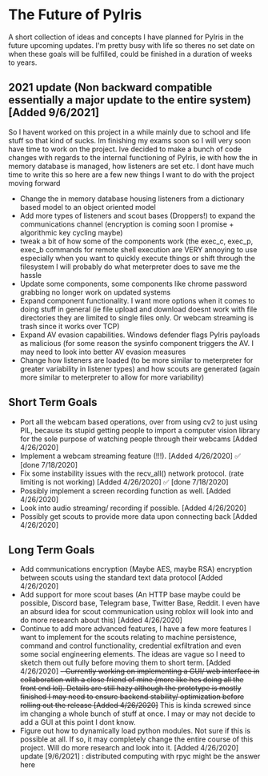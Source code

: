 # The Future of PyIris
A short collection of ideas and concepts I have planned for PyIris in the future upcoming updates. I'm pretty busy with life so theres no 
set date on when these goals will be fulfilled, could be finished in a duration of weeks to years. 

## 2021 update (Non backward compatible essentially a major update to the entire system) [Added 9/6/2021]
So I havent worked on this project in a while mainly due to school and life stuff so that kind of sucks. Im finishing my exams soon so I will very soon have time to work on the
project. Ive decided to make a bunch of code changes with regards to the internal functioning of PyIris, ie with how the in memory database is managed, how listeners are set
etc. I dont have much time to write this so here are a few new things I want to do with the project moving forward

- Change the in memory database housing listeners from a dictionary based model to an object oriented model
- Add more types of listeners and scout bases (Droppers!) to expand the communications channel (encryption is coming soon I promise + algorithmic key cycling maybe)
- tweak a bit of how some of the components work (the exec_c, exec_p, exec_b commands for remote shell execution are VERY annoying to use especially when you want to quickly 
execute things or shift through the filesystem I will probably do what meterpreter does to save me the hassle
- Update some components, some components like chrome password grabbing no longer work on updated systems 
- Expand component functionality. I want more options when it comes to doing stuff in general (ie file upload and download doesnt work with file directories they are limited to 
single files only. Or webcam streaming is trash since it works over TCP)
- Expand AV evasion capabilities. Windows defender flags PyIris payloads as malicious (for some reason the sysinfo component triggers the AV. I may need to look into better AV 
evasion measures
- Change how listeners are loaded (to be more similar to meterpreter for greater variability in listener types) and how scouts are generated (again more similar to meterpreter to 
allow for more variability)


## Short Term Goals
- Port all the webcam based operations, over from using cv2 to just using PIL, because its stupid getting people to import a computer 
vision library for the sole purpose of watching people through their webcams [Added 4/26/2020]
- Implement a webcam streaming feature (!!!). [Added 4/26/2020] :white_check_mark: [done 7/18/2020]
- Fix some instability issues with the recv_all() network protocol. (rate limiting is not working) [Added 4/26/2020] :white_check_mark: [done 7/18/2020]
- Possibly implement a screen recording function as well. [Added 4/26/2020]
- Look into audio streaming/ recording if possible. [Added 4/26/2020]
- Possibly get scouts to provide more data upon connecting back [Added 4/26/2020]


## Long Term Goals
- Add communications encryption (Maybe AES, maybe RSA) encryption between scouts using the standard text data protocol [Added 4/26/2020]
- Add support for more scout bases (An HTTP base maybe could be possible, Discord base, Telegram base, Twitter Base, Reddit. I even have 
an absurd idea for scout communication using roblox will look into and do more research about this) [Added 4/26/2020]
- Continue to add more advanced features, I have a few more features I want to implement for the scouts relating to machine persistence, 
command and control functionality, credential exfiltration and even some social engineering elements. The ideas are vague so I need to 
sketch them out fully before moving them to short term. [Added 4/26/2020]
~~- Currently working on implementing a GUI/ web interface in collaboration with a close friend of mine (more like hes doing all the front 
end lol). Details are still hazy although the prototype is mostly finished I may need to ensure backend stability/ optimization before 
rolling out the release [Added 4/26/2020]~~ This is kinda screwed since im changing a whole bunch of stuff at once. I may or may not decide to add a GUI at this point I dont know.
- Figure out how to dynamically load python modules. Not sure if this is possible at all. If so, it may completely change the entire 
course of this project. Will do more research and look into it. [Added 4/26/2020] update [9/6/2021] : distributed computing with rpyc might be the answer here 
